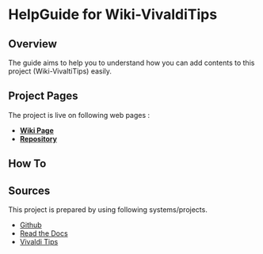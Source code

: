 # HelpGuide for Wiki-VivaldiTips

## Overview

The guide aims to help you to understand how you can add contents to this project (Wiki-VivaltiTips) easily.

## Project Pages

The project is live on following web pages :

* **[Wiki Page](http://vw-demo.vivalditips.com/en/latest/)**
* **[Repository](https://github.com/greench/vw-demo/tree/master/docs)**

## How To




## Sources

This project is prepared by using following systems/projects.

* [Github](https://github.com)
* [Read the Docs](https://readthedocs.org/)
* [Vivaldi Tips](http://vivalditips.com/)

